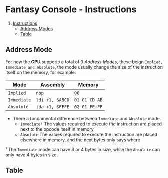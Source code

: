 # Fantasy Console - Instructions

1. [Instructions](#instructions)
	- [Address Modes](#address)
	- [Table](#table)

## Address Mode

For now the **CPU** supports a total of _3 Address Modes_, these beign `Implied, Immediate and Absolute`, the mode usually change the size of the instruction itself on the memory, for example:

| Mode       | Assembly        | Memory        |
|------------|-----------------|---------------|
|`Implied`   | `nop`           | `00`          |
|`Immediate` | `ldi r1, $ABCD` | `01 01 CD AB` |
|`Absolute`  | `lda r1, $FFFE` | `02 01 FE FF` |

- There a fundamental difference between `Immediate` and `Absolute` mode. <br>
	- `Immediate¹` The values required to execute the instruction are placed next to the opcode itself in memory
	- `Absolute` The values required to execute the instruction are placed elsewhere in memory, and the next bytes only says where

¹ The `Immediate` mode can have 3 or 4 bytes in size, while the `Absolute` can only have 4 bytes in size.

## Table

